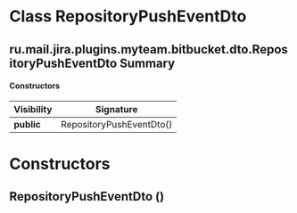 Class RepositoryPushEventDto
============================
ru.mail.jira.plugins.myteam.bitbucket.dto.RepositoryPushEventDto
Summary
-------
#### Constructors
| Visibility | Signature                |
| ---------- | ------------------------ |
| **public** | RepositoryPushEventDto() |

Constructors
============
RepositoryPushEventDto ()
-------------------------


